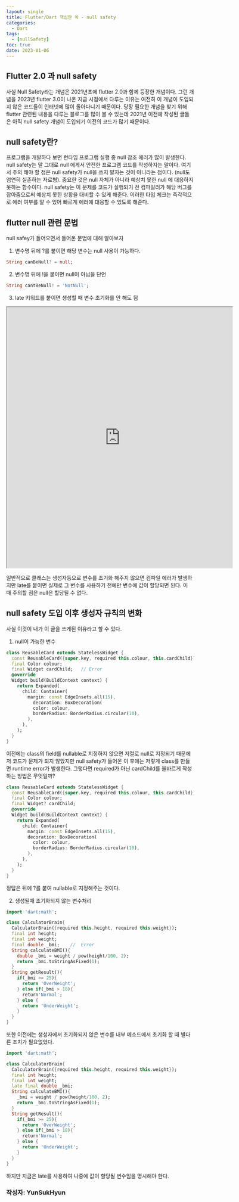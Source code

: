 ```yaml
---
layout: single
title: Flutter/Dart 핵심만 쏙 - null safety
categories:
  - Dart
tags:
  - [nullSafety]
toc: true
date: 2023-01-06
---
```


## Flutter 2.0 과 null safety
사실 Null Safety라는 개념은 2021년초에 flutter 2.0과 함께 등장한 개념이다. 그런 개념을 2023년 flutter 3.0이 나온 지금
시점에서 다루는 이유는 여전히 이 개념이 도입되지 않은 코드들이 인터넷에 많이 돌아다니기 때문이다. 
당장 필요한 개념을 찾기 위해 flutter 관련된 내용을 다루는 블로그를 많이 볼 수 있는데 2021년 이전에 작성된 
글들은 아직 null safety 개념이 도입되기 이전의 코드가 많기 때문이다. 


## null safety란?

프로그램을 개발하다 보면 런타임 프로그램 실행 중 null 참조 에러가 많이 발생한다.   null safety는 말 그대로 null 에게서 안전한 프로그램 코드를 작성하자는 말이다. 여기서 주의 해야 할 점은 null safety가 null을 쓰지 말자는 것이 아니라는 점이다.  (null도 엄연히 실존하는 자료형).  중요한 것은 null 자체가 아니라 예상치 못한 null 에 대응하지 못하는 함수이다. null safety는 이 문제를 코드가 실행되기 전 컴파일러가 해당 버그를 잡아줌으로써 예상치 못한 상황을 대비할 수 있게 해준다. 이러한 타입 체크는 즉각적으로 에러 여부를 알 수 있어 빠르게 에러에 대응할 수 있도록 해준다. 

## flutter null 관련 문법
null safey가 들어오면서 들어온 문법에 대해 알아보자
1. 변수명 뒤에 ?를 붙이면 해당 변수는 null 사용이 가능하다. 
```dart
String canBeNull? = null; 
```
2. 변수명 뒤에 !을 붙이면 null이 아님을 단언
```dart
String cantBeNull! = 'NotNull';
```
3. late 키워드를 붙이면 생성할 때 변수 초기화를 안 해도 됨
<iframe src="https://dartpad.dev/embed-dart.html?id=07998808a07eda8fec2269710036cf7f" style="width:120%; height:700px"></iframe>

일반적으로 클래스는 생성자등으로 변수를 초기화 해주지 않으면 컴파일 에러가 발생하지만 late를 붙이면 
실제로 그 변수를 사용하기 전에만 변수에 값이 할당되면 된다. 이 때 주의할 점은 null은 할당될 수 없다. 

## null safety 도입 이후 생성자 규칙의 변화
사실 이것이 내가 이 글을 쓰게된 이유라고 할 수 있다.

1. null이 가능한 변수

```dart
class ReusableCard extends StatelessWidget {  
  const ReusableCard({super.key, required this.colour, this.cardChild});  
  final Color colour;  
  final Widget cardChild;  	// Error
  @override  
  Widget build(BuildContext context) {  
    return Expanded(  
      child: Container(  
        margin: const EdgeInsets.all(15),  
		  decoration: BoxDecoration(  
          color: colour,  
		  borderRadius: BorderRadius.circular(10),  
	    ),  
	  ),  
    );  
  }  
}
```

이전에는 class의 field를 nullable로 지정하지 않으면 저절로 null로 지정되기 때문에 저 코드가 문제가 되지 않았지만
null safety가 들어온 이 후에는 저렇게 class를 만들면 runtime error가 발생한다. 그렇다면 required가 아닌 cardChild를
올바르게 작성하는 방법은 무엇일까? 
```dart
class ReusableCard extends StatelessWidget {
  const ReusableCard({super.key, required this.colour, this.cardChild});
  final Color colour;
  final Widget? cardChild;
  @override
  Widget build(BuildContext context) {
    return Expanded(
      child: Container(
        margin: const EdgeInsets.all(15),
        decoration: BoxDecoration(
          color: colour,
          borderRadius: BorderRadius.circular(10),
        ),
      ),
    );
  }
}
```
정답은 뒤에 ?를 붙여 nullable로 지정해주는 것이다. 


2. 생성될때 초기화되지 않는 변수처리

```dart
import 'dart:math';

class CalculatorBrain{
  CalculatorBrain({required this.height, required this.weight});
  final int height;
  final int weight;
  final double _bmi;	//	Error
  String calculateBMI(){
    double _bmi = weight / pow(height/100, 2);
    return _bmi.toStringAsFixed(1);
  }
  String getResult(){
    if(_bmi >= 25){
      return 'OverWeight';
    } else if(_bmi > 18){
      return'Normal';
    } else {
      return 'UnderWeight';
    }
  }
}
```

또한 이전에는 생성자에서 초기화되지 않은 변수를 내부 메소드에서 초기화 할 때 별다른 조치가 필요없었다.

```dart
import 'dart:math';

class CalculatorBrain{
  CalculatorBrain({required this.height, required this.weight});
  final int height;
  final int weight;
  late final double _bmi;
  String calculateBMI(){
    _bmi = weight / pow(height/100, 2);
    return _bmi.toStringAsFixed(1);
  }
  String getResult(){
    if(_bmi >= 25){
      return 'OverWeight';
    } else if(_bmi > 18){
      return'Normal';
    } else {
      return 'UnderWeight';
    }
  }
}
```

하지만 지금은 late를 사용하여 나중에 값이 할당될 변수임을 명시해야 한다.

### 작성자: YunSukHyun
